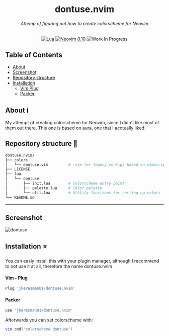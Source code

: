 <div align="center">

  <h1>dontuse.nvim</h1>
  <h6>Attemp of figuring out how to create colorscheme for Neovim</h6>

[![Lua](https://img.shields.io/badge/Lua-blue.svg?style=for-the-badge&logo=lua)](http://www.lua.org)
[![Neovim 0.10](https://img.shields.io/badge/Neovim%200.10-green.svg?style=for-the-badge&logo=neovim)](https://neovim.io)
![Work In Progress](https://img.shields.io/badge/Work%20In%20Progress-orange?style=for-the-badge)

</div>

## Table of Contents ##

- [About](#about)
- [Screenshot](#screen)
- [Repository structure](#repo)
- [Installation](#installation)
    - [Vim Plug](#vimplug)
    - [Packer](#packer)

## About <a name="about"><a/> :information_source:  ##
My attempt of creating colorscheme for Neovim, since I didn't like most of them out there. This one is based on aura, one that I acctually liked.

## Repository structure :open_file_folder: <a name="repo"><a/> ##

```bash
dontuse.nvim/
├── colors
│   └── dontuse.vim         # .vim for legacy configs based on vimscript
├── LICENSE
├── lua
│   └── dontuse
│       ├── init.lua        # Colorscheme entry point
│       ├── palette.lua     # Color palette
│       └── util.lua        # Utility functions for setting up colors
└── README.md
```
***

## Screenshot <a name="screen"> </a> ##
![dontuse](https://github.com/user-attachments/assets/d68580d4-37fc-4363-8fb8-a246581e5a71)


##  Installation :star: <a name="installation"></a> ##
You can easly install this with your plugin manager, although I recommend to not use it at all, therefore the name dontuse.nvim

#### Vim - Plug <a name="vimplug"></a> ####
```lua
Plug 'jkeresman01/dontuse.nvim'
```

#### Packer <a name="packer"></a> ####

```lua
use 'jkeresman01/dontuse.nvim'
```

Afterwards you can set colorscheme with:
```lua
vim.cmd('colorscheme dontuse')
```

